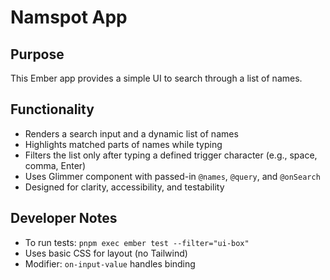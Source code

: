 # Namspot App

## Purpose
This Ember app provides a simple UI to search through a list of names.

## Functionality
- Renders a search input and a dynamic list of names
- Highlights matched parts of names while typing
- Filters the list only after typing a defined trigger character (e.g., space, comma, Enter)
- Uses Glimmer component with passed-in `@names`, `@query`, and `@onSearch`
- Designed for clarity, accessibility, and testability

## Developer Notes
- To run tests: `pnpm exec ember test --filter="ui-box"`
- Uses basic CSS for layout (no Tailwind)
- Modifier: `on-input-value` handles binding

